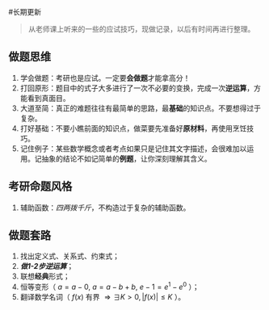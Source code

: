 #长期更新 

> 从老师课上听来的一些的应试技巧，现做记录，以后有时间再进行整理。

## 做题思维

1. 学会做题：考研也是应试。一定要**会做题**才能拿高分！
2. 打回原形：题目中的式子大多进行了一次不必要的变换，完成一次**逆运算**，方能看到真面目。
3. 大道至简：真正的难题往往有最简单的思路，最**基础**的知识点。不要想得过于复杂。
4. 打好基础：不要小瞧前面的知识点，做菜要先准备好**原材料**，再使用烹饪技巧。
5. 记住例子：某些数学概念或者考点如果只是记住其文字描述，会很难加以运用。记抽象的结论不如记简单的**例题**，让你深刻理解其含义。

## 考研命题风格

1. 辅助函数：*四两拨千斤*，不构造过于复杂的辅助函数。


## 做题套路

1. 找出定义式、关系式、约束式；
2. ***做1-2步逆运算***；
3. 联想**经典**形式；
4. 恒等变形（ $a=a-0, ~ a=a-b+b, ~ e-1=e^1-e^0$ ）；
5. 翻译数学名词（ $f(x)$ 有界 $\Rightarrow \exists K>0, |f(x)| \le K$ ）。